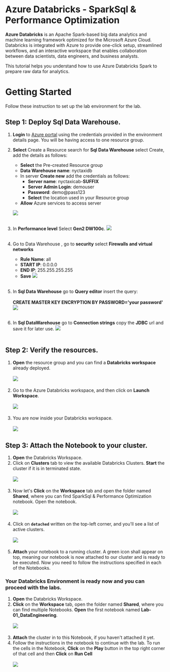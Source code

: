# Azure Databricks - SparkSql & Performance Optimization

**Azure Databricks** is an Apache Spark-based big data analytics and machine learning framework optimized for the Microsoft Azure Cloud.
Databricks is integrated with Azure to provide one-click setup, streamlined workflows, and an interactive workspace that enables collaboration between data scientists, data engineers, and business analysts.


This tutorial helps you understand how to use Azure Databricks Spark to prepare raw data for analytics.


# Getting Started

Follow these instruction to set up the lab environment for the lab.
## Step 1: Deploy Sql Data Warehouse.

1. **Login** to [Azure portal](https://portal.azure.com) using the credentials provided in the environment details page. You will be having access to one resource group.</br>
2. **Select** Create a Resource  search for **Sql Data Warehouse** select Create, add the details as follows:
    * **Select** the Pre-created Resource group 
    * **Data Warehouse name**: nyctaxidb
    * In server **Create new** add the credentials as follows:
      * **Server name**: nyctaxicab-**SUFFIX**
      * **Server Admin Login**: demouser
      * **Password**: demo@pass123
      * **Select** the location used in your Resource group
     * **Allow** Azure services to access server
   
   <kbd>![](images/data_warehouse.png)</kbd></br></br>
3. In **Performance level** Select **Gen2 DW100c**.
   <kbd>![](images/data_warehouse1.png)</kbd></br></br>
4. Go to Data Warehouse , go to **security** select **Firewalls and virtual networks**
     * **Rule Name**: all
     * **START IP**: 0.0.0.0
     * **END IP**: 255.255.255.255
     * **Save**
   <kbd>![](images/ip_config.png)</kbd></br></br>  
5. In **Sql Data Warehouse** go to **Query editor** insert the query:</br></br>
    **CREATE MASTER KEY ENCRYPTION BY PASSWORD='your password'**
    <kbd>![](images/Master_key.png)</kbd></br></br>
6. In **Sql DataWarehouse** go to **Connection strings** copy the **JDBC** url and save it for later use.
    <kbd>![](images/jdbc_3.png)</kbd></br></br>
   
   

## Step 2: Verify the resources.

1. **Open** the resource group and you can find a **Databricks workspace** already deployed.</br></br>
<kbd>![](images/01_rg.jpg)</kbd></br></br>
2. Go to the Azure Databricks workspace, and then click on **Launch Workspace**.</br></br>
<kbd>![](images/02_Launch.jpg)</kbd></br></br>
3. You are now inside your Databricks workspace.</br></br>
<kbd>![](images/workspace.png)</kbd>


## Step 3: Attach the Notebook to your cluster.

1. **Open** the Databricks Workspace.</br>
2. Click on **Clusters** tab to view the available Databricks Clusters. **Start** the cluster if it is in terminated state.</br></br>
<kbd>![](images/03_cluster.jpg)</kbd></br></br>
3. Now let's **Click** on the **Workspace** tab and open the folder named **Shared**, where you can find SparkSql & Performance Optimization notebook. Open the  notebook.</br></br>
<kbd>![](images/shared.png)</kbd></br></br>
4. Click on **`detached`** written on the top-left corner, and you'll see a list of active clusters.</br></br>
<kbd>![](images/detached.png)</kbd></br></br>
5. **Attach** your notebook to a running cluster. A green icon shall appear on top, meaning our notebook is now attached to our cluster and is ready to be executed. Now you need to follow the instructions specified in each of the Notebooks.

### Your Databricks Environment is ready now and you can proceed with the labs.
1. **Open** the Databricks Workspace.</br>
2. **Click** on the **Workspace** tab, open the folder named **Shared**, where you can find multiple Notebooks. **Open** the first notebook named **Lab-01_DataEngineering**.</br></br>
<kbd>![](images/04_labguide.jpg)</kbd></br></br>
3. **Attach** the cluster in to this Notebook, if you haven't attached it yet.</br>
4. Follow the instructions in the notebook to continue with the lab. To run the cells in the Notebook, **Click** on the **Play** button in the top right corner of that cell and then **Click** on **Run Cell**</br></br>
<kbd>![](images/run_cell.jpg)</kbd></br>
